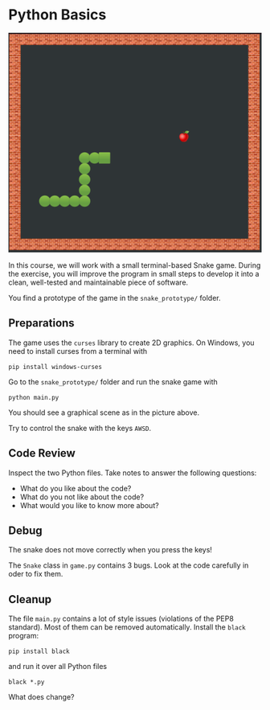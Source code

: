 
# Python Basics

![](snake.png)

In this course, we will work with a small terminal-based Snake game.
During the exercise, you will improve the program in small steps to develop it into
a clean, well-tested and maintainable piece of software.

You find a prototype of the game in the `snake_prototype/` folder.

## Preparations

The game uses the `curses` library to create 2D graphics.
On Windows, you need to install curses from a terminal with

    pip install windows-curses

Go to the `snake_prototype/` folder and run the snake game with

    python main.py
    
You should see a graphical scene as in the picture above.

Try to control the snake with the keys `AWSD`.

## Code Review

Inspect the two Python files.
Take notes to answer the following questions:

* What do you like about the code?
* What do you not like about the code?
* What would you like to know more about?

## Debug

The snake does not move correctly when you press the keys!

The `Snake` class in `game.py` contains 3 bugs.
Look at the code carefully in oder to fix them.

## Cleanup

The file `main.py` contains a lot of style issues (violations of the PEP8 standard).
Most of them can be removed automatically.
Install the `black` program:

    pip install black

and run it over all Python files

    black *.py

What does change?
